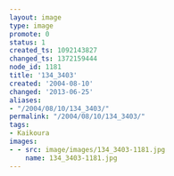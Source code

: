 ```yaml
---
layout: image
type: image
promote: 0
status: 1
created_ts: 1092143827
changed_ts: 1372159444
node_id: 1181
title: '134_3403'
created: '2004-08-10'
changed: '2013-06-25'
aliases:
- "/2004/08/10/134_3403/"
permalink: "/2004/08/10/134_3403/"
tags:
- Kaikoura
images:
- - src: image/images/134_3403-1181.jpg
    name: 134_3403-1181.jpg
---
```


